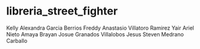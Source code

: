 # libreria_street_fighter
Kelly Alexandra Garcia Berrios
Freddy Anastasio Villatoro Ramirez
Yair Ariel Nieto Amaya
Brayan Josue Granados Villalobos
Jesus Steven Medrano Carballo
